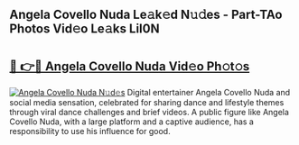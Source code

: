 ## Angela Covello Nuda Le𝚊k𝚎d N𝚞𝚍es - Part-TAo Photos Vid𝚎o Le𝚊ks LiI0N

# <h2><a href="http://fbftee.evod.top/?m=Angela+Covello+Nuda">🔗 👉🔴 Angela Covello Nuda Vid𝚎o Ph𝚘t𝚘s</a></h2>

[![Angela Covello Nuda N𝚞d𝚎s](https://i.imgur.com/8V9OHl7.gif)](http://fbftee.evod.top/?m=Angela+Covello+Nuda)
Digital entertainer Angela Covello Nuda and social media sensation, celebrated for sharing dance and lifestyle themes through viral dance challenges and brief videos. A public figure like Angela Covello Nuda, with a large platform and a captive audience, has a responsibility to use his influence for good. 
